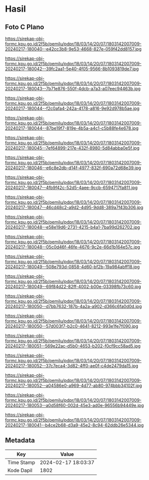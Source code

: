 # Hasil

## Foto C Plano

https://sirekap-obj-formc.kpu.go.id/2f5b/pemilu/pdpr/18/03/14/20/07/1803142007009-20240217-180040--e42cc3b8-9e53-4668-827e-059f42dd8157.jpg

https://sirekap-obj-formc.kpu.go.id/2f5b/pemilu/pdpr/18/03/14/20/07/1803142007009-20240217-180042--39fc2aa1-5e40-4f05-9566-8b1093819de7.jpg

https://sirekap-obj-formc.kpu.go.id/2f5b/pemilu/pdpr/18/03/14/20/07/1803142007009-20240217-180043--7b71e876-550f-4dcb-a7a3-a07eec94463b.jpg

https://sirekap-obj-formc.kpu.go.id/2f5b/pemilu/pdpr/18/03/14/20/07/1803142007009-20240217-180044--f2c0afa4-242a-4178-a816-9e92d978b5ae.jpg

https://sirekap-obj-formc.kpu.go.id/2f5b/pemilu/pdpr/18/03/14/20/07/1803142007009-20240217-180044--87be19f7-819e-4b5a-a4c1-c5b88fe4e678.jpg

https://sirekap-obj-formc.kpu.go.id/2f5b/pemilu/pdpr/18/03/14/20/07/1803142007009-20240217-180045--7ef64899-217e-432f-8980-5d84abba0e5f.jpg

https://sirekap-obj-formc.kpu.go.id/2f5b/pemilu/pdpr/18/03/14/20/07/1803142007009-20240217-180046--e6c8e2db-d14f-4977-832f-690a72d68e39.jpg

https://sirekap-obj-formc.kpu.go.id/2f5b/pemilu/pdpr/18/03/14/20/07/1803142007009-20240217-180047--4fb9f42c-52d5-4aee-9ccb-6594717fa811.jpg

https://sirekap-obj-formc.kpu.go.id/2f5b/pemilu/pdpr/18/03/14/20/07/1803142007009-20240217-180047--46cd48c2-a9d2-4d95-9dd8-389a7f43b306.jpg

https://sirekap-obj-formc.kpu.go.id/2f5b/pemilu/pdpr/18/03/14/20/07/1803142007009-20240217-180048--e58e19d6-2731-4215-b4a1-7ba99d262702.jpg

https://sirekap-obj-formc.kpu.go.id/2f5b/pemilu/pdpr/18/03/14/20/07/1803142007009-20240217-180048--05c0d46f-46fe-4676-9c2e-66d1b164e57c.jpg

https://sirekap-obj-formc.kpu.go.id/2f5b/pemilu/pdpr/18/03/14/20/07/1803142007009-20240217-180049--508e793d-0858-4d60-bf2b-19a984abff18.jpg

https://sirekap-obj-formc.kpu.go.id/2f5b/pemilu/pdpr/18/03/14/20/07/1803142007009-20240217-180049--69f84d22-82ff-4002-b00e-03398fb73c60.jpg

https://sirekap-obj-formc.kpu.go.id/2f5b/pemilu/pdpr/18/03/14/20/07/1803142007009-20240217-180050--d7bb7632-187b-4a2a-a902-d366c6fa0d0d.jpg

https://sirekap-obj-formc.kpu.go.id/2f5b/pemilu/pdpr/18/03/14/20/07/1803142007009-20240217-180050--57d003f7-b2c0-4641-8212-993e1fe7f090.jpg

https://sirekap-obj-formc.kpu.go.id/2f5b/pemilu/pdpr/18/03/14/20/07/1803142007009-20240217-180051--569e22ac-d5b0-4653-b202-f0cf9cc58ad5.jpg

https://sirekap-obj-formc.kpu.go.id/2f5b/pemilu/pdpr/18/03/14/20/07/1803142007009-20240217-180052--37c7eca4-3d82-4ff0-ae0f-c4de2479da15.jpg

https://sirekap-obj-formc.kpu.go.id/2f5b/pemilu/pdpr/18/03/14/20/07/1803142007009-20240217-180052--a04586e0-a969-4d77-ab80-974bbb34102f.jpg

https://sirekap-obj-formc.kpu.go.id/2f5b/pemilu/pdpr/18/03/14/20/07/1803142007009-20240217-180053--a0d58f60-002d-45e3-ad0e-96556b94449e.jpg

https://sirekap-obj-formc.kpu.go.id/2f5b/pemilu/pdpr/18/03/14/20/07/1803142007009-20240217-180041--b4ce2b68-d3a9-45e2-8c94-62ddb26e5344.jpg


## Metadata

| Key        | Value               |
| ---------- | ------------------- |
| Time Stamp | 2024-02-17 18:03:37 |
| Kode Dapil | 1802                |



